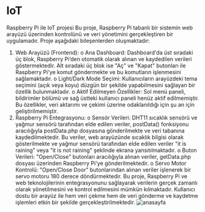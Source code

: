 # IoT
Raspberry Pi ile IoT projesi
Bu proje, Raspberry Pi tabanlı bir sistemin web arayüzü üzerinden kontrolünü ve veri yönetimini gerçekleştiren bir uygulamadır. Proje aşağıdaki bileşenlerden oluşmaktadır:
1.	Web Arayüzü (Frontend):
o	Ana Dashboard: Dashboard'da üst sıradaki üç blok, Raspberry Pi’den otomatik olarak alınan ve kaydedilen verileri göstermektedir. Alt sıradaki üç blok ise "Aç" ve "Kapat" butonları ile Raspberry Pi'ye komut göndermekte ve bu komutların işlenmesini sağlamaktadır.
o	Light/Dark Mode Seçimi: Kullanıcıların arayüzdeki tema seçimini (açık veya koyu) düzgün bir şekilde yapabilmesini sağlayan bir özellik bulunmaktadır.
o	Aktif Edilmeyen Özellikler: Sol menü paneli, bildirimler bölümü ve sağ üstteki kullanıcı paneli henüz aktif edilmemiştir. Bu özellikler, veri aktarımı ve çekimi üzerine odaklanıldığı için şu an için geliştirilmemiştir.
2.	Raspberry Pi Entegrasyonu:
o	Sensör Verileri: DHT11 sıcaklık sensörü ve yağmur sensörü tarafından elde edilen veriler, postData() fonksiyonu aracılığıyla postData.php dosyasına gönderilmekte ve veri tabanına kaydedilmektedir. Bu veriler, web arayüzünde sıcaklık bilgisi olarak gösterilmekte ve yağmur sensörü tarafından elde edilen veriler "it is raining" veya "it is not raining" şeklinde ekrana yansıtılmaktadır.
o	Buton Verileri: "Open/Close" butonları aracılığıyla alınan veriler, getData.php dosyası üzerinden Raspberry Pi'ye gönderilmektedir.
o	Servo Motor Kontrolü: "Open/Close Door" butonlarından alınan veriler işlenerek bir servo motoru 180 derece döndürmektedir.
Bu proje, Raspberry Pi ve web teknolojilerinin entegrasyonunu sağlayarak verilerin gerçek zamanlı olarak yönetilmesini ve kontrol edilmesini mümkün kılmaktadır. Kullanıcı dostu bir arayüz ile hem veri çekme hem de veri gönderme ve kaydetme işlemleri etkin bir şekilde gerçekleştirilmektedir.
![anasayfa](https://github.com/user-attachments/assets/2b515652-74af-4ba6-a239-483fa7efe69f)
